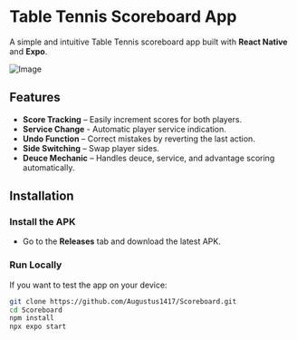 # Table Tennis Scoreboard App  

A simple and intuitive Table Tennis scoreboard app built with **React Native** and **Expo**.  

![Image](https://github.com/user-attachments/assets/1ffeb936-cc53-4335-905a-0b4574b32797)

## Features  

- **Score Tracking** – Easily increment scores for both players.  
- **Service Change** - Automatic player service indication.
- **Undo Function** – Correct mistakes by reverting the last action.  
- **Side Switching** – Swap player sides.  
- **Deuce Mechanic** – Handles deuce, service, and advantage scoring automatically.  

## Installation  

### Install the APK  
- Go to the **Releases** tab and download the latest APK.  

### Run Locally  
If you want to test the app on your device:  

```bash
git clone https://github.com/Augustus1417/Scoreboard.git
cd Scoreboard
npm install
npx expo start
